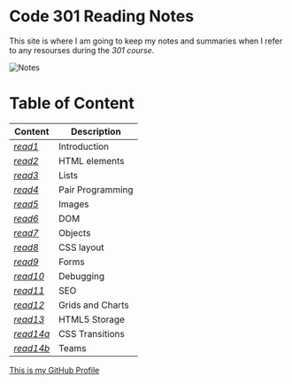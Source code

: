 

# Code 301 Reading Notes

This site is where I am going to keep my notes and summaries when I refer to any resourses during the *301 course*.

![Notes](https://store-images.s-microsoft.com/image/apps.3179.13899725065627034.cde70839-621b-4895-8adf-f523b0117ad5.abc02c28-8d42-4aa4-b4d7-1c63ffe3992e?mode=scale&q=90&h=300&w=300)

# Table of Content

 | Content      | Description
------------      | ------------
*[read1](https://sondos-braim.github.io/reading-notes301/class-01)* | Introduction
*[read2](https://sondos-braim.github.io/reading-notes301/read02)* | HTML elements
*[read3](https://sondos-braim.github.io/reading-notes301/read03)* | Lists
*[read4](https://sondos-braim.github.io/reading-notes301/read04)* | Pair Programming
*[read5](https://sondos-braim.github.io/reading-notes301/read05)* | Images
*[read6](https://sondos-braim.github.io/reading-notes301/read06)* | DOM
*[read7](https://sondos-braim.github.io/reading-notes301/read07)* | Objects
*[read8](https://sondos-braim.github.io/reading-notes301/read08)* | CSS layout
*[read9](https://sondos-braim.github.io/reading-notes301/read09)* | Forms
*[read10](https://sondos-braim.github.io/reading-notes301/read10)* | Debugging
*[read11](https://sondos-braim.github.io/reading-notes301/read11)* | SEO
*[read12](https://sondos-braim.github.io/reading-notes301/read12)* | Grids and Charts
*[read13](https://sondos-braim.github.io/reading-notes301/read13)* | HTML5 Storage
*[read14a](https://sondos-braim.github.io/reading-notes301/read14a)* | CSS Transitions
*[read14b](https://sondos-braim.github.io/reading-notes301/read14b)* | Teams


[This is my GitHub Profile](https://github.com/Sondos-Braim) 
